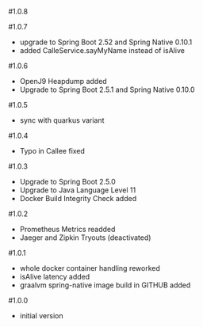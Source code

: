 #1.0.8

#1.0.7
- upgrade to Spring Boot 2.52 and Spring Native 0.10.1
- added CalleService.sayMyName instead of isAlive

#1.0.6
- OpenJ9 Heapdump added
- Upgrade to Spring Boot 2.5.1 and Spring Native 0.10.0

#1.0.5
- sync with quarkus variant

#1.0.4
- Typo in Callee fixed

#1.0.3
- Upgrade to Spring Boot 2.5.0
- Upgrade to Java Language Level 11 
- Docker Build Integrity Check added

#1.0.2
- Prometheus Metrics readded 
- Jaeger and Zipkin Tryouts (deactivated)

#1.0.1
- whole docker container handling reworked
- isAlive latency added
- graalvm spring-native image build in GITHUB added 

#1.0.0
- initial version
